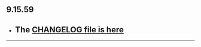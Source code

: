 ## 9.15.59

- ## The [CHANGELOG file is here](https://flutter-sound.canardoux.xyz/changelog.html)

-----------------------------------------------------------------------------------------------------------------------------------
